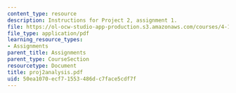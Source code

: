 ```yaml
---
content_type: resource
description: Instructions for Project 2, assignment 1.
file: https://ol-ocw-studio-app-production.s3.amazonaws.com/courses/4-104-architectural-design-intentions-spring-2004/50ea1070ecf71553486dc7face5cdf7f_proj2analysis.pdf
file_type: application/pdf
learning_resource_types:
- Assignments
parent_title: Assignments
parent_type: CourseSection
resourcetype: Document
title: proj2analysis.pdf
uid: 50ea1070-ecf7-1553-486d-c7face5cdf7f
---
```


